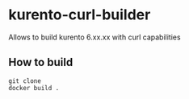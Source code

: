 # kurento-curl-builder
Allows to build kurento 6.xx.xx with curl capabilities

## How to build 

```
git clone
docker build .
```
